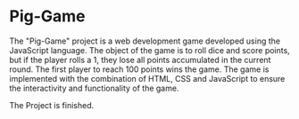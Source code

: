 # Pig-Game

The "Pig-Game" project is a web development game developed using the JavaScript language. The object of the game is to roll dice and score points, but if the player rolls a 1, they lose all points accumulated in the current round. The first player to reach 100 points wins the game. The game is implemented with the combination of HTML, CSS and JavaScript to ensure the interactivity and functionality of the game.

The Project is finished.

